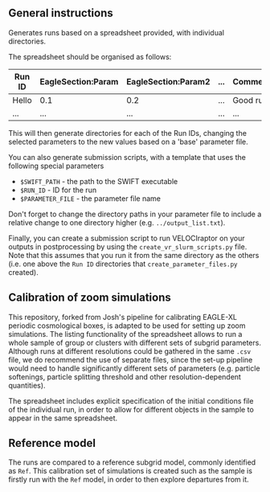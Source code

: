 General instructions
-----
Generates runs based on a spreadsheet provided, with
individual directories.

The spreadsheet should be organised as follows:

Run ID | EagleSection:Param | EagleSection:Param2 | ... | Comment
-------|--------------------|---------------------|-----|----------
Hello  |        0.1         |          0.2        | ... | Good run!
...    |        ...         |          ...        | ... |   ...

This will then generate directories for each of the Run IDs,
changing the selected parameters to the new values based on a
'base' parameter file.

You can also generate submission scripts, with a template
that uses the following special parameters

+ `$SWIFT_PATH` - the path to the SWIFT executable
+ `$RUN_ID` - ID for the run
+ `$PARAMETER_FILE` - the parameter file name

Don't forget to change the directory paths in your
parameter file to include a relative change to one directory
higher (e.g. `../output_list.txt`).

Finally, you can create a submission script to run VELOCIraptor on your
outputs in postprocessing by using the `create_vr_slurm_scripts.py` file.
Note that this assumes that you run it from the same directory as the others
(i.e. one above the `Run ID` directories that `create_parameter_files.py`
created).

Calibration of zoom simulations
-----
This repository, forked from Josh's pipeline for calibrating EAGLE-XL 
periodic cosmological boxes, is adapted to be used for setting up
zoom simulations. The listing functionality of the spreadsheet allows
to run a whole sample of group or clusters with different sets of 
subgrid parameters. Although runs at different resolutions could be 
gathered in the same `.csv` file, we do recommend the use of separate 
files, since the set-up pipeline would need to handle significantly 
different sets of parameters (e.g. particle softenings, particle
splitting threshold and other resolution-dependent quantities).

The spreadsheet includes explicit specification of the initial 
conditions file of the individual run, in order to allow for different
objects in the sample to appear in the same spreadsheet.

Reference model
-----
The runs are compared to a reference subgrid model, commonly identified as
`Ref`. This calibration set of simulations is created such as the sample is
firstly run with the `Ref` model, in order to then explore departures from it.